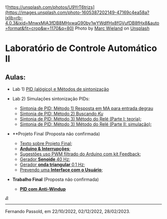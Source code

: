 <!-- title: Lab Controle 2 -->
![https://unsplash.com/photos/U9YrT6trizs](https://images.unsplash.com/photo-1605387202149-47169c4ea58a?ixlib=rb-4.0.3&ixid=MnwxMjA3fDB8MHxwaG90by1wYWdlfHx8fGVufDB8fHx8&auto=format&fit=crop&w=1170&q=80)
Photo by <a href="https://unsplash.com/@marcwieland95?utm_source=unsplash&utm_medium=referral&utm_content=creditCopyText">Marc Wieland</a> on <a href="https://unsplash.com/s/photos/sailing?utm_source=unsplash&utm_medium=referral&utm_content=creditCopyText">Unsplash</a>

# Laboratório de Controle Automático II

## Aulas:

* Lab 1) [PID (alógico) e Métodos de sintonização](Lab1/lab1.html) <!-- (aula de 13/10/2022). :white_check_mark: -->

* Lab 2) Simulações sintonização PIDs: 
  * [Sintonia de PID: Método 1) Resposta em MA para entrada degrau](aula2/aula2.html) <!-- (aula de 20/10/2022); :white_check_mark: -->
  * [Sintonia de PID: Método 2) Buscando *Ku*](aula2/aula2b.html) <!-- (aula de 20/10/2022); :white_check_mark: -->
  * [Sintonia de PID: Método 3) Método do Relé (Parte I: teoria)](https://fpassold.github.io/Controle_2/8_Ajuste_PID/Sintonia_PIDs_usando_ZN.html); <!-- (aula de 27/10/2022); :white_check_mark: -->
  * [Sintonia de PID: Método 3) Método do Relé (Parte II: simulação)](aula2/metodo_rele_2_simulink.html); <!-- (aula de 27/10/2022); :white_check_mark: -->

* **Projeto Final (Proposta não confirmada) <!-- (versão 1)** (**==cancelado== em 01/12/2022)**; -->
  * [Texto sobre Projeto Final](Projeto_Final/projeto_final.html); <!-- >:white_check_mark: -->
  * [**Arduino & Interrupções**](Arduino_Int/Arduino_Int.html); <!-- :white_check_mark: -->
  * [Sugestões uso PWM filtrado do Arduino com kit Feedback](Projeto_Final/parte_10_11_2022.html); <!-- :white_check_mark: -->
  * [Gerador **Senoide** 40 Hz](Projeto_Final/gerador_senoidal.html); <!-- :white_check_mark: -->
  * [Gerador **onda triangular** 0,1 Hz](Projeto_Final/onda_triangular.html); <!--  :white_check_mark: -->
  * [Prevendo uma **Interface com o Usuário**](Projeto_Final/interface_usuario.html);

<!--
  * [PIC com anti-windup](PID_anti_windup/PID_anti_windup_1.html) (página em desenvolvimento).
-->

* **Trabalho Final** (Proposta não confirmada)
  
  * [**PID com Anti-Windup**](Trabalho_Final_2/trabalho_final_2_lab_controle_2_2022_2.html) <!--(Data entrega: 08/12/2022) -->


<font size="1">[♫](https://soundcloud.com/prmdmusic/sets/hotel-garuda-ft-violet-days)</font> 

-----

Fernando Passold, em 22/10/2022, 02/12/2022, 28/02/2023.
